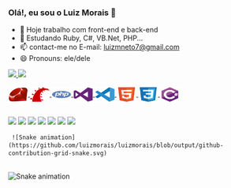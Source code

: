 ### Olá!, eu sou o Luiz Morais 👋

- 🔭 Hoje trabalho com front-end e back-end
- 🌱 Estudando Ruby, C#, VB.Net, PHP...
- 📫 contact-me no E-mail: luizmneto7@gmail.com
- 😄 Pronouns: ele/dele

<div>
  <a href="https://github.com/luizmorais/">
    <img height="180em" src="https://github-readme-stats.vercel.app/api?username=luizmorais&show_icons=true&theme=dracula&include_all_commits=true&count_private=true"/>
  <img height="180em" src="https://github-readme-stats.vercel.app/api/top-langs/?username=luizmorais&layout=compact&langs_count=7&theme=dracula"/>
</div>

  <div style="display: inline_block"><br>
  <img align="center" alt="Luiz-Ruby" height="30" width="40" src="https://raw.githubusercontent.com/devicons/devicon/master/icons/ruby/ruby-original.svg">
  <img align="center" alt="Luiz-rails" height="30" width="40" src="https://raw.githubusercontent.com/devicons/devicon/master/icons/rails/rails-plain.svg">
  <img align="center" alt="Luiz-php" height="30" width="40" src="https://raw.githubusercontent.com/devicons/devicon/master/icons/php/php-plain.svg">
  <img align="center" alt="Luiz-vstudio" height="30" width="40" src="https://github.com/devicons/devicon/blob/master/icons/visualstudio/visualstudio-plain.svg">
  <img align="center" alt="Luiz-vcode" height="30" width="40" src="https://github.com/devicons/devicon/blob/master/icons/vscode/vscode-original.svg">
  <img align="center" alt="Luiz-HTML" height="30" width="40" src="https://raw.githubusercontent.com/devicons/devicon/master/icons/html5/html5-original.svg">
  <img align="center" alt="Luiz-CSS" height="30" width="40" src="https://raw.githubusercontent.com/devicons/devicon/master/icons/css3/css3-original.svg">
  <img align="center" alt="Luiz-Csharp" height="30" width="40" src="https://raw.githubusercontent.com/devicons/devicon/master/icons/csharp/csharp-original.svg">
</div>

  ##
  <div>
    <a href="" target="_blank"><img src="https://img.shields.io/badge/WhatsApp-25D366?style=for-the-badge&logo=whatsapp&logoColor=white" target="_blank"></a>
    <a href="" target="_blank"><img src="https://img.shields.io/badge/Telegram-2CA5E0?style=for-the-badge&logo=telegram&logoColor=white" target="_blank"></a>
    <a href="https://www.gmail.com/" target="_blank"><img src="https://img.shields.io/badge/Gmail-D14836?style=for-the-badge&logo=gmail&logoColor=white" target="_blank"></a>
    <a href="https://www.facebook.com/luizmoraisneto/" target="_blank"><img src="https://img.shields.io/badge/Facebook-1877F2?style=for-the-badge&logo=facebook&logoColor=white" target="_blank"></a>
    <a href="https://discord.com/channels/@uizmorais#0030" target="_blank"><img src="https://img.shields.io/badge/Discord-7289DA?style=for-the-badge&logo=discord&logoColor=white" target="_blank"></a>
    <a href="https://instagram.com/luizmoraisneto" target="_blank"><img src="https://img.shields.io/badge/Instagram-E4405F?style=for-the-badge&logo=instagram&logoColor=white" target="_blank"></a>
    <a href="https://www.linkedin.com/in/luizmoraisneto" target="_blank"><img src="https://img.shields.io/badge/LinkedIn-0077B5?style=for-the-badge&logo=linkedin&logoColor=white" target="_blank"></a>
    
     ![Snake animation](https://github.com/luizmorais/luizmorais/blob/output/github-contribution-grid-snake.svg)
  </div>
  <br clear="both">
    <img href="https://raw.githubusercontent.com/maurodesouza/maurodesouza/blob/output/snake.svg" alt="Snake animation" />
   
